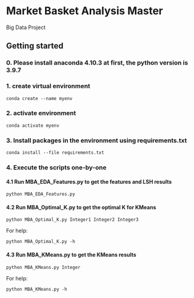 # Market Basket Analysis Master

Big Data Project  

## Getting started

### 0. Please install anaconda 4.10.3 at first, the python version is 3.9.7

### 1. create virtual environment
```
conda create --name myenv
```

### 2. activate environment
```
conda activate myenv
```

### 3. Install packages in the environment using requirements.txt
```
conda install --file requirements.txt
```

### 4. Execute the scripts one-by-one
#### 4.1 Run MBA_EDA_Features.py to get the features and LSH results
```
python MBA_EDA_Features.py
```

#### 4.2 Run MBA_Optimal_K.py to get the optimal K for KMeans
```
python MBA_Optimal_K.py Integer1 Integer2 Integer3
```
For help:
```
python MBA_Optimal_K.py -h
```

#### 4.3 Run MBA_KMeans.py to get the KMeans results
```
python MBA_KMeans.py Integer
```
For help:
```
python MBA_KMeans.py -h
```